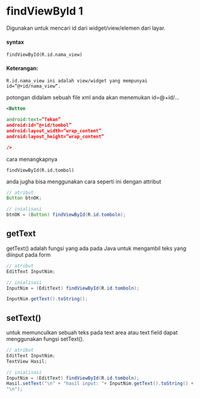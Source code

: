 # findViewById 1

Digunakan untuk mencari id dari widget/view/elemen dari layar.

#### syntax
```
findViewById(R.id.nama_view)
```
#### Keterangan:
```
R.id.nama_view ini adalah view/widget yang mempunyai id=”@+id/nama_view“.
```

potongan didalam sebuah file xml anda akan menemukan id=@+id/...

```xml
<Button

android:text=”Tekan”
android:id=”@+id/tombol”
android:layout_width=”wrap_content”
android:layout_height=”wrap_content”

/>
```

cara menangkapnya

```
findViewById(R.id.tombol)
```
anda jugha bisa menggunakan cara seperti ini dengan attribut
```java
// atribut
Button btnOK;

// inialisasi
btnOK = (Button) findViewById(R.id.tomboln);

```


## getText
getText() adalah fungsi yang ada pada Java untuk mengambil teks yang diinput pada form

```java
// atribut
EditText InputNim;

// inialisasi
InputNim = (EditText) findViewById(R.id.tomboln);

InputNim.getText().toString();
```

## setText()
untuk memunculkan sebuah teks pada text area atau text field dapat menggunakan fungsi setText().

```java
// atribut
EditText InputNim;
TextView Hasil;

// inialisasi
InputNim = (EditText) findViewById(R.id.tomboln);
Hasil.setText("\n" + "hasil input: "+ InputNim.getText().toString() +
"\n");
```

